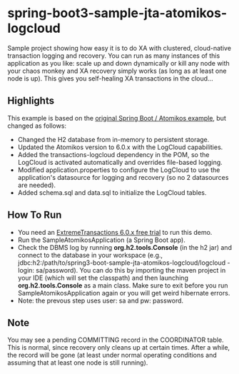 # spring-boot3-sample-jta-atomikos-logcloud
Sample project showing how easy it is to do XA with clustered, cloud-native transaction logging and recovery. You can run as many instances of this application as you like: scale up and down dynamically or kill any node with your chaos monkey and XA recovery simply works (as long as at least one node is up). This gives you self-healing XA transactions in the cloud...

## Highlights

This example is based on the <a href="https://github.com/spring-projects/spring-boot/tree/master/spring-boot-tests/spring-boot-smoke-tests/spring-boot-smoke-test-jta-atomikos">original Spring Boot / Atomikos example</a>, but changed as follows:

* Changed the H2 database from in-memory to persistent storage.
* Updated the Atomikos version to 6.0.x with the LogCloud capabilities.
* Added the transactions-logcloud dependency in the POM, so the LogCloud is activated automatically and overrides file-based logging.
* Modified application.properties to configure the LogCloud to use the application's datasource for logging and recovery (so no 2 datasources are needed).
* Added schema.sql and data.sql to initialize the LogCloud tables.

## How To Run

* You need an <a href="https://www.atomikos.com/Main/ExtremeTransactionsFreeTrial?Source=github">ExtremeTransactions 6.0.x free trial</a> to run this demo.
* Run the SampleAtomikosApplication (a Spring Boot app).
* Check the DBMS log by running **org.h2.tools.Console** (in the h2 jar) and connect to the database in your workspace (e.g., jdbc:h2:/path/to/spring3-boot-sample-jta-atomikos-logcloud/logcloud - login: sa/password). You can do this by importing the maven project in your IDE (which will set the classpath) and then launching **org.h2.tools.Console** as a main class. Make sure to exit before you run SampleAtomikosApplication again or you will get weird hibernate errors.
* Note: the prevous step uses user: sa and pw: password.

## Note

You may see a pending COMMITTING record in the COORDINATOR table. This is normal, since recovery only cleans up at certain times. After a while, the record will be gone (at least under normal operating conditions and assuming that at least one node is still running).
